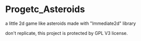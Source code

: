 # Progetc_Asteroids
a little 2d game like asteroids made with "Immediate2d" library

don't replicate, this project is protected by GPL V3 license.
